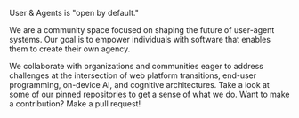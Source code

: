 User & Agents is "open by default."

We are a community space focused on shaping the future of user-agent systems. Our goal is to empower individuals with software that enables them to create their own agency. 

We collaborate with organizations and communities eager to address challenges at the intersection of web platform transitions, end-user programming, on-device AI, and cognitive architectures. Take a look at some of our pinned repositories to get a sense of what we do. Want to make a contribution? Make a pull request!

